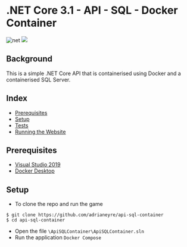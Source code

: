 # .NET Core 3.1 - API - SQL - Docker Container
![net](https://img.shields.io/badge/core-v3.1-blue.svg?&logo=.net) ![](https://img.shields.io/docker/build/mariobehling/loklak.svg)

## Background
This is a simple .NET Core API that is containerised using Docker and a containerised SQL Server.

## Index
* [Prerequisites](#prerequisites)
* [Setup](#setup)
* [Tests](#Tests)
* [Running the Website](#Run)

## <a name="prerequisites">Prerequisites</a>
- [Visual Studio 2019](https://visualstudio.microsoft.com/downloads)
- [Docker Desktop](https://www.docker.com/products/docker-desktop)

## <a name="setup">Setup</a>
* To clone the repo and run the game
```shell
$ git clone https://github.com/adrianeyre/api-sql-container
$ cd api-sql-container
```
- Open the file `\ApiSQLContainer\ApiSQLContainer.sln`
- Run the application `Docker Compose`

